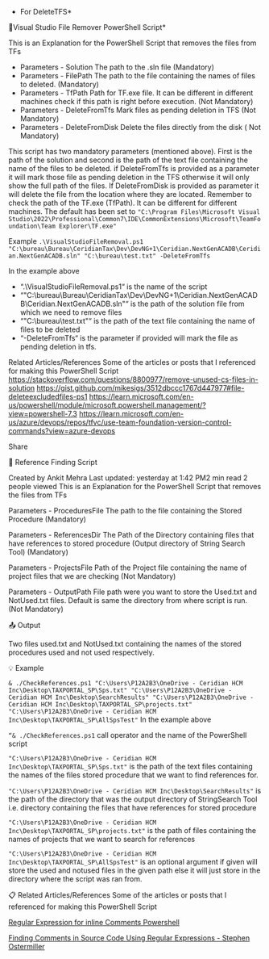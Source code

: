 * For DeleteTFS*

📜Visual Studio File Remover PowerShell Script*

This is an Explanation for the PowerShell Script that removes the files from TFs
- Parameters - Solution The path to the .sln file (Mandatory)
- Parameters - FilePath The path to the file containing the names of files to deleted. (Mandatory)
- Parameters - TfPath Path for TF.exe file. It can be different in different machines check if this path is right before execution. (Not Mandatory)
- Parameters - DeleteFromTfs Mark files as pending deletion in TFS (Not Mandatory)
- Parameters - DeleteFromDisk Delete the files directly from the disk ( Not Mandatory)

This script has two mandatory parameters (mentioned above). First is the path of the solution and second is the path of the text file containing the name of the files to be deleted.
if DeleteFromTfs is provided as a parameter it will mark those file as pending deletion in the TFS otherwise it will only show the full path of the files.
If DeleteFromDisk is provided as parameter it will delete the file from the location where they are located. 
Remember to check the path of the TF.exe (TfPath). It can be different for different machines. The default has been set to `"C:\Program Files\Microsoft Visual Studio\2022\Professional\Common7\IDE\CommonExtensions\Microsoft\TeamFoundation\Team Explorer\TF.exe"`
 
 Example
`.\VisualStudioFileRemoval.ps1 "C:\bureau\Bureau\CeridianTax\Dev\DevNG+1\Ceridian.NextGenACADB\Ceridian.NextGenACADB.sln" "C:\bureau\test.txt" -DeleteFromTfs`

In the example above 
-	“.\VisualStudioFileRemoval.ps1“ is the name of the script
-	“"C:\bureau\Bureau\CeridianTax\Dev\DevNG+1\Ceridian.NextGenACADB\Ceridian.NextGenACADB.sln"“ is the path of the solution file     from  which we need to remove files
-	“"C:\bureau\test.txt"“ is the path of the text file containing the name of files to be deleted
-	“-DeleteFromTfs“ is the parameter if provided will mark the file as pending deletion in tfs.
 
  Related Articles/References
Some of the articles or posts that I referenced for making this PowerShell Script 
https://stackoverflow.com/questions/8800977/remove-unused-cs-files-in-solution 
https://gist.github.com/mikesigs/3512dbccc1767d447977#file-deleteexcludedfiles-ps1 
https://learn.microsoft.com/en-us/powershell/module/microsoft.powershell.management/?view=powershell-7.3 
https://learn.microsoft.com/en-us/azure/devops/repos/tfvc/use-team-foundation-version-control-commands?view=azure-devops 







Share


:scroll:
Reference Finding Script

Created by Ankit Mehra
Last updated: yesterday at 1:42 PM2 min read
2 people viewed
This is an Explanation for the PowerShell Script that removes the files from TFs

Parameters - ProceduresFile The path to the file containing the Stored Procedure (Mandatory)

Parameters - ReferencesDir The Path of the Directory containing files that have references to stored  procedure (Output directory of String Search Tool) (Mandatory)

Parameters - ProjectsFile Path of the Project file containing the name of project files that we are checking (Not Mandatory)

Parameters - OutputPath File path were you want to store the Used.txt and NotUsed.txt files. Default is same the directory from where script is run. (Not Mandatory)

 

:outbox_tray: Output

Two files used.txt and NotUsed.txt containing the names of the stored procedures used and not used respectively.

💡 Example

 `& ./CheckReferences.ps1 "C:\Users\P12A2B3\OneDrive - Ceridian HCM Inc\Desktop\TAXPORTAL_SP\Sps.txt" "C:\Users\P12A2B3\OneDrive - Ceridian HCM Inc\Desktop\SearchResults" "C:\Users\P12A2B3\OneDrive - Ceridian HCM Inc\Desktop\TAXPORTAL_SP\projects.txt" "C:\Users\P12A2B3\OneDrive - Ceridian HCM Inc\Desktop\TAXPORTAL_SP\AllSpsTest"`
 In the example above  

`“& ./CheckReferences.ps1` call operator and the name of the PowerShell script 

`"C:\Users\P12A2B3\OneDrive - Ceridian HCM Inc\Desktop\TAXPORTAL_SP\Sps.txt"` is the path of the text files containing the names of the files stored procedure that we want to find references for.

`"C:\Users\P12A2B3\OneDrive - Ceridian HCM Inc\Desktop\SearchResults"` is the path of the directory that was the output directory of StringSearch Tool i.e. directory containing the files that have references for stored procedure

`"C:\Users\P12A2B3\OneDrive - Ceridian HCM Inc\Desktop\TAXPORTAL_SP\projects.txt"` is the path of files containing the names of projects that we want to search for references

`"C:\Users\P12A2B3\OneDrive - Ceridian HCM Inc\Desktop\TAXPORTAL_SP\AllSpsTest"` is an optional argument if given will store the used and notused files in the given path else it will just store in the directory where the script was ran from.

 

 

:clipboard: Related Articles/References
Some of the articles or posts that I referenced for making this PowerShell Script 

[Regular Expression for inline Comments Powershell ](https://stackoverflow.com/questions/74829156/regular-expression-for-inline-comments-powershell)

[Finding Comments in Source Code Using Regular Expressions - Stephen Ostermiller ](https://blog.ostermiller.org/finding-comments-in-source-code-using-regular-expressions/)
 
